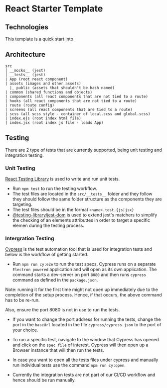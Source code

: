 # React Starter Template
## Technologies
This template is a quick start into

## Architecture
```
src
│ __mocks__ (jest)
│ __tests__ (jest)
| App (root react component)
| assets (images and other assets)
  |_ public (assets that shouldn't be hash named)
| common (shared functions and objects)
| components (all react components that are not tied to a route)
| hooks (all react components that are not tied to a route)
| route (route config)
| screens (all react components that are tied to a route)
| scss (all scss style - container of local.scss and global.scss)
| index.ejs (root index html file)
| index.jsx (root index js file - loads App)
```

## Testing
There are 2 type of tests that are currently supported, being unit testing and integration testing.

### Unit Testing
[React Testing Library](https://testing-library.com/docs/react-testing-library/intro/) is used to write and run unit tests.

* Run `npm test` to run the testing workflow.
* The test files are located in the `src/__tests__` folder and they follow they should follow the same folder structure as the components they are targeting.
* The test files should be in the format `<name>.test.{js|jsx}`
* [@testing-library/jest-dom](https://www.npmjs.com/package/@testing-library/jest-dom) is used to extend jest's matchers to simplify the checking of an elements attributtes in order to target a specific elemen during the testing process.

### Intergration Testing
[Cypress](https://www.cypress.io/) is the test automation tool that is used for integration tests and below is the workflow of getting started.

* Run `npm run cy:e2e` to run the test specs. Cypress runs on a separate `Electron powered` application and will open as its own application. The command starts a dev-server on port `8080` and then runs `cypress` command as defined in the `package.json`.

Note: running it for the first time might not open up immediately due to the completion of the setup process. Hence, if that occurs, the above command has to be re-run.

Also, ensure the port 8080 is not in use to run the tests.

* If you want to change the port address for running the tests, change the port in the `baseUrl` located in the file `cypress/cypress.json` to the port of your choice.

* To run a specific test, navigate to the window that Cypress has opened and click on the `spec file` of interest. Cypress will then open up a Browser instance that will then run the tests.

* In case you want to open all the tests files under cypress and manually run individual tests use the command `npm run cy:open`.

* Currently the integration tests are not part of our CI/CD workflow and hence should be run manually.
